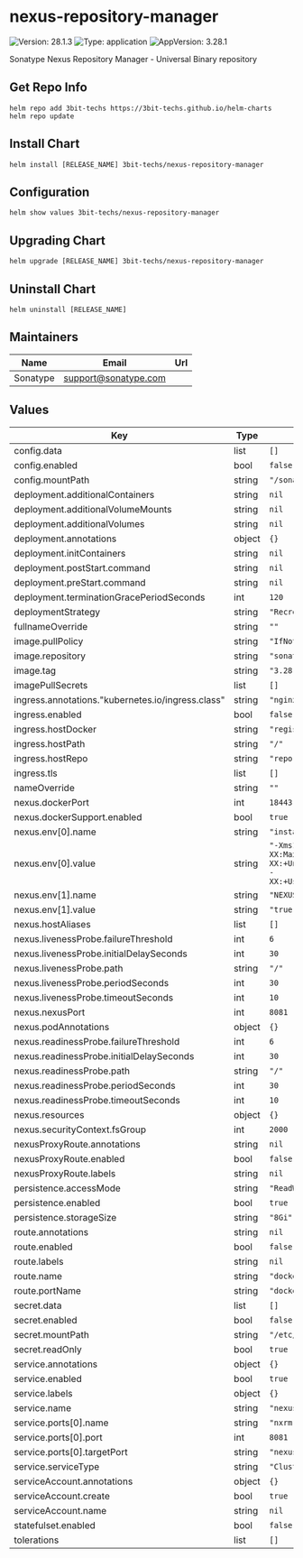 # nexus-repository-manager

![Version: 28.1.3](https://img.shields.io/badge/Version-28.1.3-informational?style=flat-square) ![Type: application](https://img.shields.io/badge/Type-application-informational?style=flat-square) ![AppVersion: 3.28.1](https://img.shields.io/badge/AppVersion-3.28.1-informational?style=flat-square)

Sonatype Nexus Repository Manager - Universal Binary repository

## Get Repo Info
```console
helm repo add 3bit-techs https://3bit-techs.github.io/helm-charts
helm repo update
```

## Install Chart
```console
helm install [RELEASE_NAME] 3bit-techs/nexus-repository-manager
```

## Configuration
```console
helm show values 3bit-techs/nexus-repository-manager
```

## Upgrading Chart
```console
helm upgrade [RELEASE_NAME] 3bit-techs/nexus-repository-manager
```

## Uninstall Chart
```console
helm uninstall [RELEASE_NAME]
```

## Maintainers

| Name | Email | Url |
| ---- | ------ | --- |
| Sonatype | support@sonatype.com |  |

## Values

| Key | Type | Default | Description |
|-----|------|---------|-------------|
| config.data | list | `[]` |  |
| config.enabled | bool | `false` |  |
| config.mountPath | string | `"/sonatype-nexus-conf"` |  |
| deployment.additionalContainers | string | `nil` |  |
| deployment.additionalVolumeMounts | string | `nil` |  |
| deployment.additionalVolumes | string | `nil` |  |
| deployment.annotations | object | `{}` |  |
| deployment.initContainers | string | `nil` |  |
| deployment.postStart.command | string | `nil` |  |
| deployment.preStart.command | string | `nil` |  |
| deployment.terminationGracePeriodSeconds | int | `120` |  |
| deploymentStrategy | string | `"Recreate"` |  |
| fullnameOverride | string | `""` |  |
| image.pullPolicy | string | `"IfNotPresent"` |  |
| image.repository | string | `"sonatype/nexus3"` |  |
| image.tag | string | `"3.28.1"` |  |
| imagePullSecrets | list | `[]` |  |
| ingress.annotations."kubernetes.io/ingress.class" | string | `"nginx"` |  |
| ingress.enabled | bool | `false` |  |
| ingress.hostDocker | string | `"registry.demo"` |  |
| ingress.hostPath | string | `"/"` |  |
| ingress.hostRepo | string | `"repo.demo"` |  |
| ingress.tls | list | `[]` |  |
| nameOverride | string | `""` |  |
| nexus.dockerPort | int | `18443` |  |
| nexus.dockerSupport.enabled | bool | `true` |  |
| nexus.env[0].name | string | `"install4jAddVmParams"` |  |
| nexus.env[0].value | string | `"-Xms1200M -Xmx1200M -XX:MaxDirectMemorySize=2G -XX:+UnlockExperimentalVMOptions -XX:+UseCGroupMemoryLimitForHeap"` |  |
| nexus.env[1].name | string | `"NEXUS_SECURITY_RANDOMPASSWORD"` |  |
| nexus.env[1].value | string | `"true"` |  |
| nexus.hostAliases | list | `[]` |  |
| nexus.livenessProbe.failureThreshold | int | `6` |  |
| nexus.livenessProbe.initialDelaySeconds | int | `30` |  |
| nexus.livenessProbe.path | string | `"/"` |  |
| nexus.livenessProbe.periodSeconds | int | `30` |  |
| nexus.livenessProbe.timeoutSeconds | int | `10` |  |
| nexus.nexusPort | int | `8081` |  |
| nexus.podAnnotations | object | `{}` |  |
| nexus.readinessProbe.failureThreshold | int | `6` |  |
| nexus.readinessProbe.initialDelaySeconds | int | `30` |  |
| nexus.readinessProbe.path | string | `"/"` |  |
| nexus.readinessProbe.periodSeconds | int | `30` |  |
| nexus.readinessProbe.timeoutSeconds | int | `10` |  |
| nexus.resources | object | `{}` |  |
| nexus.securityContext.fsGroup | int | `2000` |  |
| nexusProxyRoute.annotations | string | `nil` |  |
| nexusProxyRoute.enabled | bool | `false` |  |
| nexusProxyRoute.labels | string | `nil` |  |
| persistence.accessMode | string | `"ReadWriteOnce"` |  |
| persistence.enabled | bool | `true` |  |
| persistence.storageSize | string | `"8Gi"` |  |
| route.annotations | string | `nil` |  |
| route.enabled | bool | `false` |  |
| route.labels | string | `nil` |  |
| route.name | string | `"docker"` |  |
| route.portName | string | `"docker"` |  |
| secret.data | list | `[]` |  |
| secret.enabled | bool | `false` |  |
| secret.mountPath | string | `"/etc/secret-volume"` |  |
| secret.readOnly | bool | `true` |  |
| service.annotations | object | `{}` |  |
| service.enabled | bool | `true` |  |
| service.labels | object | `{}` |  |
| service.name | string | `"nexus3"` |  |
| service.ports[0].name | string | `"nxrm-svc"` |  |
| service.ports[0].port | int | `8081` |  |
| service.ports[0].targetPort | string | `"nexus-ui"` |  |
| service.serviceType | string | `"ClusterIP"` |  |
| serviceAccount.annotations | object | `{}` |  |
| serviceAccount.create | bool | `true` |  |
| serviceAccount.name | string | `nil` |  |
| statefulset.enabled | bool | `false` |  |
| tolerations | list | `[]` |  |
